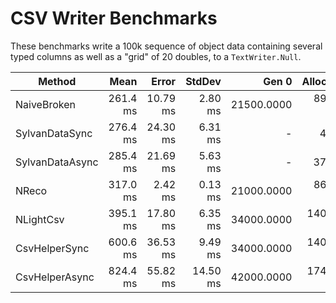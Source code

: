 # CSV Writer Benchmarks

These benchmarks write a 100k sequence of object data containing several typed columns as well as a "grid" of 20 doubles,
to a `TextWriter.Null`.

|          Method |     Mean |    Error |   StdDev |      Gen 0 |  Allocated |
|---------------- |---------:|---------:|---------:|-----------:|-----------:|
|     NaiveBroken | 261.4 ms | 10.79 ms |  2.80 ms | 21500.0000 |  89,055 KB |
|  SylvanDataSync | 276.4 ms | 24.30 ms |  6.31 ms |          - |      46 KB |
| SylvanDataAsync | 285.4 ms | 21.69 ms |  5.63 ms |          - |     373 KB |
|           NReco | 317.0 ms |  2.42 ms |  0.13 ms | 21000.0000 |  86,711 KB |
|       NLightCsv | 395.1 ms | 17.80 ms |  6.35 ms | 34000.0000 | 140,779 KB |
|   CsvHelperSync | 600.6 ms | 36.53 ms |  9.49 ms | 34000.0000 | 140,635 KB |
|  CsvHelperAsync | 824.4 ms | 55.82 ms | 14.50 ms | 42000.0000 | 174,226 KB |